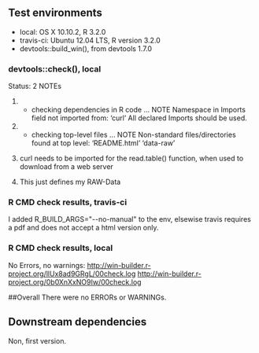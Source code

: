 ## Test environments
* local: OS X 10.10.2, R 3.2.0
* travis-ci: Ubuntu 12.04 LTS, R version 3.2.0
* devtools::build_win(), from devtools 1.7.0


### devtools::check(), local
Status: 2 NOTEs
1) * checking dependencies in R code ... NOTE
Namespace in Imports field not imported from: ‘curl’
  All declared Imports should be used.
2) * checking top-level files ... NOTE
Non-standard files/directories found at top level:
  ‘README.html’ ‘data-raw’
  
1) curl needs to be imported for the read.table() function, when used to download
from a web server
2) This just defines my RAW-Data


### R CMD check results, travis-ci
I added R_BUILD_ARGS="--no-manual" to the env, elsewise travis requires a pdf
and does not accept a html version only.


### R CMD check results, local
No Errors, no warnings:
http://win-builder.r-project.org/llUx8ad9GRgL/00check.log
http://win-builder.r-project.org/0b0XnXxNO9Iw/00check.log


##Overall
There were no ERRORs or WARNINGs. 


## Downstream dependencies
Non, first version.
